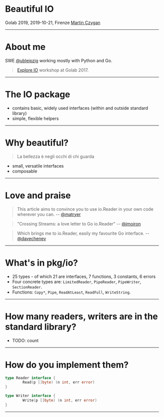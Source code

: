 # Beautiful IO

Golab 2019, 2019-10-21, Firenze
[Martin Czygan](mailto:martin.czygan@gmail.com)

----

# About me

SWE [@ubleipzig](https://ub.uni-leipzig.de) working mostly with Python and Go.

> [Explore IO](https://github.com/miku/exploreio) workshop at Golab 2017.

----

# The IO package

* contains basic, widely used interfaces (within and outside standard library)
* simple, flexible helpers

----

# Why beautiful?

> La bellezza è negli occhi di chi guarda

* small, versatile interfaces
* composable

----

# Love and praise

> This article aims to convince you to use io.Reader in your own code wherever
> you can. -- [@matryer](https://twitter.com/matryer)

> "Crossing Streams: a love letter to Go io.Reader" -- [@jmoiron](https://twitter.com/jmoiron)

> Which brings me to io.Reader, easily my favourite Go interface. --
> [@davecheney](https://twitter.com/davecheney)

----

# What's in pkg/io?

<!--
$ go doc io | grep ^type | wc -l
25
-->

* 25 types - of which 21 are interfaces, 7 functions, 3 constants, 6 errors
* Four concrete types are: `LimitedReader`, `PipeReader`, `PipeWriter`,
`SectionReader`.
* Functions: `Copy*`, `Pipe`, `ReadAtLeast`, `ReadFull`,
`WriteString`.

----

# How many readers, writers are in the standard library?

* TODO: count

----

# How do you implement them?

```go
type Reader interface {
        Read(p []byte) (n int, err error)
}
```

```go
type Writer interface {
        Write(p []byte) (n int, err error)
}
```

----


